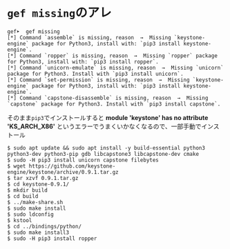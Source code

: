 <!-- TITLE: Missing -->
<!-- SUBTITLE: A quick summary of Missing -->

# `gef missing`のアレ

```console
gef➤  gef missing
[*] Command `assemble` is missing, reason  →  Missing `keystone-engine` package for Python3, install with: `pip3 install keystone-engine`.
[*] Command `ropper` is missing, reason  →  Missing `ropper` package for Python3, install with: `pip3 install ropper`.
[*] Command `unicorn-emulate` is missing, reason  →  Missing `unicorn` package for Python3. Install with `pip3 install unicorn`.
[*] Command `set-permission` is missing, reason  →  Missing `keystone-engine` package for Python3, install with: `pip3 install keystone-engine`.
[*] Command `capstone-disassemble` is missing, reason  →  Missing `capstone` package for Python3. Install with `pip3 install capstone`.
```

そのまま`pip3`でインストールすると **module 'keystone' has no attribute 'KS_ARCH_X86'** というエラーでうまくいかなくなるので、一部手動でインストール

```console
$ sudo apt update && sudo apt install -y build-essential python3 python3-dev python3-pip gdb libcapstone3 libcapstone-dev cmake
$ sudo -H pip3 install unicorn capstone filebytes
$ wget https://github.com/keystone-engine/keystone/archive/0.9.1.tar.gz
$ tar xzvf 0.9.1.tar.gz 
$ cd keystone-0.9.1/
$ mkdir build
$ cd build
$ ../make-share.sh
$ sudo make install
$ sudo ldconfig
$ kstool 
$ cd ../bindings/python/
$ sudo make install3
$ sudo -H pip3 install ropper
```

